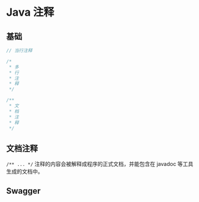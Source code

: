 # Java 注释

## 基础

```java
// 当行注释
```

```java
/*
 * 多
 * 行
 * 注
 * 释
 */
```

```java
/**
 * 文
 * 档
 * 注
 * 释
 */
```

## 文档注释

`/** ... */` 注释的内容会被解释成程序的正式文档，并能包含在 javadoc 等工具生成的文档中。

## Swagger
